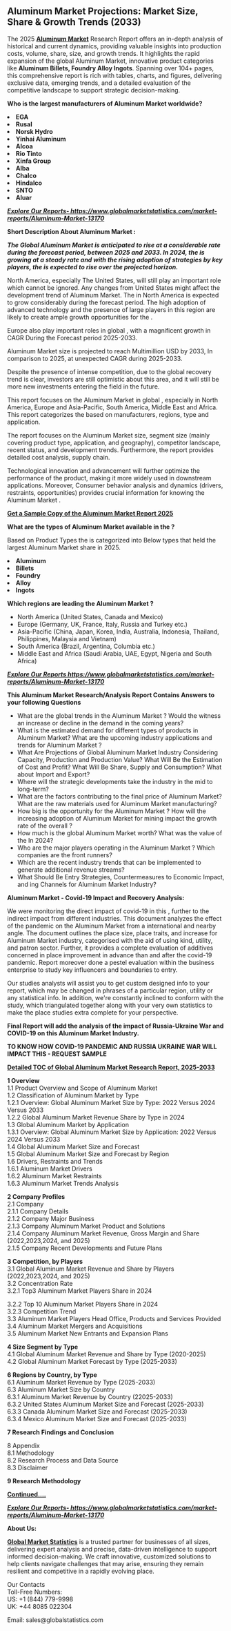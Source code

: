 <h2><strong>Aluminum Market Projections: Market Size, Share & Growth Trends (2033)</strong></h2><p>The 2025 <strong><a href="https://www.globalmarketstatistics.com/market-reports/Aluminum-Market-13170">Aluminum Market</a></strong> Research Report offers an in-depth analysis of historical and current dynamics, providing valuable insights into production costs, volume, share, size, and growth trends. It highlights the rapid expansion of the global Aluminum Market, innovative product categories like <strong>Aluminum Billets, Foundry Alloy Ingots</strong>. Spanning over 104+ pages, this comprehensive report is rich with tables, charts, and figures, delivering exclusive data, emerging trends, and a detailed evaluation of the competitive landscape to support strategic decision-making.</p><p><strong>Who is the largest manufacturers of Aluminum Market worldwide?</strong></p><p><strong><li>EGA<li>Rusal<li>Norsk Hydro<li>Yinhai Aluminum<li>Alcoa<li>Rio Tinto<li>Xinfa Group<li>Alba<li>Chalco<li>Hindalco<li>SNTO<li>Aluar</strong></p><p><strong><em><a href="https://www.globalmarketstatistics.com/market-reports/Aluminum-Market-13170">Explore Our Reports-&nbsp;https://www.globalmarketstatistics.com/market-reports/Aluminum-Market-13170</a></em></strong></p><p><strong>Short Description About Aluminum Market :</strong></p><p><strong><em>The Global Aluminum Market is anticipated to rise at a considerable rate during the forecast period, between 2025 and 2033. In 2024, the is growing at a steady rate and with the rising adoption of strategies by key players, the is expected to rise over the projected horizon.</em></strong></p><p>North America, especially The United States, will still play an important role which cannot be ignored. Any changes from United States might affect the development trend of Aluminum Market. The in North America is expected to grow considerably during the forecast period. The high adoption of advanced technology and the presence of large players in this region are likely to create ample growth opportunities for the .</p><p>Europe also play important roles in global , with a magnificent growth in CAGR During the Forecast period 2025-2033.</p><p>Aluminum Market size is projected to reach Multimillion USD by 2033, In comparison to 2025, at unexpected CAGR during 2025-2033.</p><p>Despite the presence of intense competition, due to the global recovery trend is clear, investors are still optimistic about this area, and it will still be more new investments entering the field in the future.</p><p>This report focuses on the Aluminum Market in global , especially in North America, Europe and Asia-Pacific, South America, Middle East and Africa. This report categorizes the based on manufacturers, regions, type and application.</p><p>The report focuses on the Aluminum Market size, segment size (mainly covering product type, application, and geography), competitor landscape, recent status, and development trends. Furthermore, the report provides detailed cost analysis, supply chain.</p><p>Technological innovation and advancement will further optimize the performance of the product, making it more widely used in downstream applications. Moreover, Consumer behavior analysis and dynamics (drivers, restraints, opportunities) provides crucial information for knowing the Aluminum Market .</p><p><strong><a href="https://www.globalmarketstatistics.com/market-reports/Aluminum-Market-13170">Get a Sample Copy of the Aluminum Market Report 2025</a></strong></p><p><strong>What are the types of Aluminum Market available in the ?</strong></p><p>Based on Product Types the is categorized into Below types that held the largest Aluminum Market share in 2025.</p><p><strong><li>Aluminum<li>Billets<li>Foundry<li>Alloy<li>Ingots</strong></p><p><strong>Which regions are leading the Aluminum Market ?</strong></p><ul><li>North America (United States, Canada and Mexico)</li><li>Europe (Germany, UK, France, Italy, Russia and Turkey etc.)</li><li>Asia-Pacific (China, Japan, Korea, India, Australia, Indonesia, Thailand, Philippines, Malaysia and Vietnam)</li><li>South America (Brazil, Argentina, Columbia etc.)</li><li>Middle East and Africa (Saudi Arabia, UAE, Egypt, Nigeria and South Africa)</li></ul><p><strong><em><a href="https://www.globalmarketstatistics.com/market-reports/Aluminum-Market-13170">Explore Our Reports https://www.globalmarketstatistics.com/market-reports/Aluminum-Market-13170</a></em></strong></p><p><strong>This Aluminum Market Research/Analysis Report Contains Answers to your following Questions</strong></p><ul><li>What are the global trends in the Aluminum Market ? Would the witness an increase or decline in the demand in the coming years?</li><li>What is the estimated demand for different types of products in Aluminum Market? What are the upcoming industry applications and trends for Aluminum Market ?</li><li>What Are Projections of Global Aluminum Market Industry Considering Capacity, Production and Production Value? What Will Be the Estimation of Cost and Profit? What Will Be Share, Supply and Consumption? What about Import and Export?</li><li>Where will the strategic developments take the industry in the mid to long-term?</li><li>What are the factors contributing to the final price of Aluminum Market? What are the raw materials used for Aluminum Market manufacturing?</li><li>How big is the opportunity for the Aluminum Market ? How will the increasing adoption of Aluminum Market for mining impact the growth rate of the overall ?</li><li>How much is the global Aluminum Market worth? What was the value of the In 2024?</li><li>Who are the major players operating in the Aluminum Market ? Which companies are the front runners?</li><li>Which are the recent industry trends that can be implemented to generate additional revenue streams?</li><li>What Should Be Entry Strategies, Countermeasures to Economic Impact, and ing Channels for Aluminum Market Industry?</li></ul><p><strong>Aluminum Market - Covid-19 Impact and Recovery Analysis:</strong></p><p>We were monitoring the direct impact of covid-19 in this , further to the indirect impact from different industries. This document analyzes the effect of the pandemic on the Aluminum Market from a international and nearby angle. The document outlines the place size, place traits, and increase for Aluminum Market industry, categorised with the aid of using kind, utility, and patron sector. Further, it provides a complete evaluation of additives concerned in place improvement in advance than and after the covid-19 pandemic. Report moreover done a pestel evaluation within the business enterprise to study key influencers and boundaries to entry.</p><p>Our studies analysts will assist you to get custom designed info to your report, which may be changed in phrases of a particular region, utility or any statistical info. In addition, we're constantly inclined to conform with the study, which triangulated together along with your very own statistics to make the place studies extra complete for your perspective.</p><p><strong>Final Report will add the analysis of the impact of Russia-Ukraine War and COVID-19 on this Aluminum Market Industry.</strong></p><p><strong>TO KNOW HOW COVID-19 PANDEMIC AND RUSSIA UKRAINE WAR WILL IMPACT THIS - REQUEST SAMPLE</strong></p><p><strong><a href="https://www.globalmarketstatistics.com/market-reports/Aluminum-Market-13170">Detailed TOC of Global Aluminum Market Research Report, 2025-2033</a></strong></p><p><strong>1 Overview</strong><br /> 1.1 Product Overview and Scope of Aluminum Market<br /> 1.2 Classification of Aluminum Market by Type<br /> 1.2.1 Overview: Global Aluminum Market Size by Type: 2022 Versus 2024 Versus 2033<br /> 1.2.2 Global Aluminum Market Revenue Share by Type in 2024<br /> 1.3 Global Aluminum Market by Application<br /> 1.3.1 Overview: Global Aluminum Market Size by Application: 2022&nbsp;Versus 2024 Versus 2033<br /> 1.4 Global Aluminum Market Size and Forecast<br /> 1.5 Global Aluminum Market Size and Forecast by Region<br /> 1.6 Drivers, Restraints and Trends<br /> 1.6.1 Aluminum Market Drivers<br /> 1.6.2 Aluminum Market Restraints<br /> 1.6.3 Aluminum Market Trends Analysis</p><p><strong>2 Company Profiles</strong><br /> 2.1 Company<br /> 2.1.1 Company Details<br /> 2.1.2 Company Major Business<br /> 2.1.3 Company Aluminum Market Product and Solutions<br /> 2.1.4 Company Aluminum Market Revenue, Gross Margin and Share (2022,2023,2024, and 2025)<br /> 2.1.5 Company Recent Developments and Future Plans</p><p><strong>3 Competition, by Players</strong><br /> 3.1 Global Aluminum Market Revenue and Share by Players (2022,2023,2024, and 2025)<br /> 3.2 Concentration Rate<br /> 3.2.1 Top3 Aluminum Market Players Share in 2024</p><p>3.2.2 Top 10 Aluminum Market Players Share in 2024<br /> 3.2.3 Competition Trend<br /> 3.3 Aluminum Market Players Head Office, Products and Services Provided<br /> 3.4 Aluminum Market Mergers and Acquisitions<br /> 3.5 Aluminum Market New Entrants and Expansion Plans</p><p><strong>4 Size Segment by Type</strong><br /> 4.1 Global Aluminum Market Revenue and Share by Type (2020-2025)<br /> 4.2 Global Aluminum Market Forecast by Type (2025-2033)</p><p><strong>6 Regions by Country, by Type</strong><br /> 6.1 Aluminum Market Revenue by Type (2025-2033)<br /> 6.3 Aluminum Market Size by Country<br /> 6.3.1 Aluminum Market Revenue by Country (22025-2033)<br /> 6.3.2 United States Aluminum Market Size and Forecast (2025-2033)<br /> 6.3.3 Canada Aluminum Market Size and Forecast (2025-2033)<br /> 6.3.4 Mexico Aluminum Market Size and Forecast (2025-2033)</p><p><strong>7 Research Findings and Conclusion</strong></p><p>8 Appendix<br /> 8.1 Methodology<br /> 8.2 Research Process and Data Source<br /> 8.3 Disclaimer</p><p><strong>9 Research Methodology</strong></p><p><strong><a href="https://www.globalmarketstatistics.com/market-reports/Aluminum-Market-13170">Continued&hellip;.</a></strong></p><p><strong><em><a href="https://www.globalmarketstatistics.com/market-reports/Aluminum-Market-13170">Explore Our Reports-&nbsp;https://www.globalmarketstatistics.com/market-reports/Aluminum-Market-13170</a></em></strong></p><p><strong>About Us:</strong></p><p><strong><a href="https://www.globalmarketstatistics.com/">Global Market Statistics</a></strong> is a trusted partner for businesses of all sizes, delivering expert analysis and precise, data-driven intelligence to support informed decision-making. We craft innovative, customized solutions to help clients navigate challenges that may arise, ensuring they remain resilient and competitive in a rapidly evolving place.</p><p>Our Contacts<br /> Toll-Free Numbers:<br /> US: +1 (844) 779-9998<br /> UK: +44 8085 022304</p><p>Email: sales@globalstatistics.com</p>
